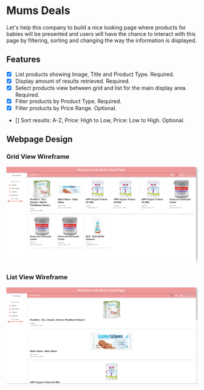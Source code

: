 # Mums Deals

Let's help this company to build a nice looking page where products for babies will be presented and users will have the chance to interact with this page by filtering, sorting and changing the way the information is displayed.

## Features

- [X] List products showing Image, Title and Product Type. Required.
- [X] Display amount of results retrieved. Required.
- [X] Select products view between grid and list for the main display area. Required.
- [X] Filter products by Product Type. Required.
- [X] Filter products by Price Range. Optional.
- [] Sort results: A-Z, Price: High to Low, Price: Low to High. Optional.

## Webpage Design

### Grid View Wireframe

![Grid View Wireframe](https://github.com/batcheugenio/challenge-eurekalabs/blob/main/screenshots/grid_view.png)

### List View Wireframe
![List View Wireframe](https://github.com/batcheugenio/challenge-eurekalabs/blob/main/screenshots/list_view.png)
